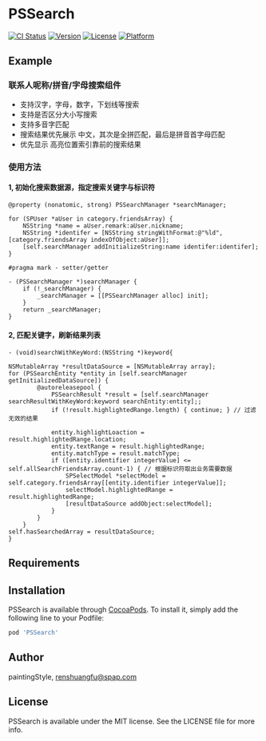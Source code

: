 # PSSearch

[![CI Status](https://img.shields.io/travis/paintingStyle/PSSearch.svg?style=flat)](https://travis-ci.org/paintingStyle/PSSearch)
[![Version](https://img.shields.io/cocoapods/v/PSSearch.svg?style=flat)](https://cocoapods.org/pods/PSSearch)
[![License](https://img.shields.io/cocoapods/l/PSSearch.svg?style=flat)](https://cocoapods.org/pods/PSSearch)
[![Platform](https://img.shields.io/cocoapods/p/PSSearch.svg?style=flat)](https://cocoapods.org/pods/PSSearch)

## Example

### 联系人呢称/拼音/字母搜索组件
- 支持汉字，字母，数字，下划线等搜索
- 支持是否区分大小写搜索
- 支持多音字匹配
- 搜索结果优先展示 中文，其次是全拼匹配，最后是拼音首字母匹配
- 优先显示 高亮位置索引靠前的搜索结果

### 使用方法

#### 1, 初始化搜索数据源，指定搜索关键字与标识符

````
@property (nonatomic, strong) PSSearchManager *searchManager;

for (SPUser *aUser in category.friendsArray) {
	NSString *name = aUser.remark:aUser.nickname;
	NSString *identifer = [NSString stringWithFormat:@"%ld",[category.friendsArray indexOfObject:aUser]];
	[self.searchManager addInitializeString:name identifer:identifer];
}

#pragma mark - setter/getter

- (PSSearchManager *)searchManager {
	if (!_searchManager) {
		_searchManager = [[PSSearchManager alloc] init];
	}
	return _searchManager;
}

````

#### 2, 匹配关键字，刷新结果列表

````
- (void)searchWithKeyWord:(NSString *)keyword{

NSMutableArray *resultDataSource = [NSMutableArray array];
for (PSSearchEntity *entity in [self.searchManager getInitializedDataSource]) {
		@autoreleasepool {
			PSSearchResult *result = [self.searchManager searchResultWithKeyWord:keyword searchEntity:entity];;
			if (!result.highlightedRange.length) { continue; } // 过滤无效的结果

			entity.highlightLoaction = result.highlightedRange.location;
			entity.textRange = result.highlightedRange;
			entity.matchType = result.matchType;
			if ([entity.identifier integerValue] <= self.allSearchFriendsArray.count-1) { // 根据标识符取出业务需要数据
				SPSelectModel *selectModel = self.category.friendsArray[[entity.identifier integerValue]];
				selectModel.highlightedRange = result.highlightedRange;
				[resultDataSource addObject:selectModel];
			}
		}
	}
self.hasSearchedArray = resultDataSource;
}
````

## Requirements

## Installation

PSSearch is available through [CocoaPods](https://cocoapods.org). To install
it, simply add the following line to your Podfile:

```ruby
pod 'PSSearch'
```

## Author

paintingStyle, renshuangfu@spap.com

## License

PSSearch is available under the MIT license. See the LICENSE file for more info.
